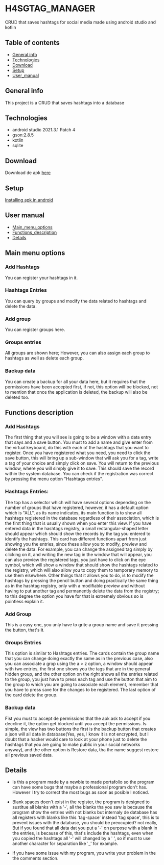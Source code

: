 # H4SGTAG_MANAGER  

CRUD that saves hashtags for social media made using android studio and kotlin

## Table of contents

* [General info](#general-info)
* [Technologies](#technologies)
* [Download](#download)
* [Setup](#setup)
* [User_manual](#user_manual)


## General info
   This project is a CRUD that saves hashtags into a database
## Technologies
* android studio 2021.3.1 Patch 4
* gson:2.8.5
* kotlin
* sqlite

## Download
Download de apk [here](https://drive.google.com/file/d/1LuazpNWevzEq9ag0Ky4IgNNi6LkhVbxD/view?usp=sharing)

## Setup
[Installing apk in android](https://www.youtube.com/watch?v=vK_jgnEe_8w)

## User manual
* [Main_menu_options](#main_menu_options)
* [Functions_description](#functions_description)
* [Details](#details)

## Main menu options
 
 ### Add Hashtags 
 You can register your hashtags in it.
 
 ### Hashtags Entries 
 You can query by groups and modify the data related to hashtags and delete the data.
 
 ### Add group 
 You can register groups here.
 
 ### Groups entries 
 All groups are shown here; However, you can also assign each group to hashtags as well as delete each group.
 
 ### Backup data
 You can create a backup for all your data here, but it requires that the permissions have been accepted first, 
 if not, this option will be blocked, not to mention that once the application is deleted, the backup will also be deleted too.

## Functions description

### Add Hashtags 
The first thing that you will see is going to be a window with a data entry that says <your hashtags> and a save button. 
You must to add a name and give enter from the virtual keyboard, do this with each of the hashtags that you want to register.
Once you have registered what you need, you need to click the save button, this will bring up a sub-window that will ask you for a tag, 
write a tag of your choice and simply click on save.
You will return to the previous window, where you will simply give it to save. 
This should save the record within the system database. 
You can check if the registration was correct by pressing the menu option "Hashtags entries".
  
 ### Hashtags Entries: 
 The top has a selector which will have several options depending on the number of groups that have registered, however, 
 it has a default option which is "ALL", as its name indicates, its main function is to show all hashtags registered in the database regardless of their association, 
 which is the first thing that is usually shown when you enter this view.
 If you have entered data in the hashtags registry, a small rectangular-shaped letter should appear which should show the records by the tag you entered to identify the hashtags. 
 This card has different functions apart from just showing you the entries, since these allow you to modify, preview and delete the data.
 For example, you can change the assigned tag simply by clicking on it, and writing the new tag in the window that will appear,
 you can also preview the registered tags, you just have to click on the eye symbol, which will show a window that should show the hashtags related to the registry, 
 which will also allow you to copy them to temporary memory to use them elsewhere. 
 Other things that it allows you to do, is to modify the hashtags by pressing the pencil button and doing practically the same thing as in the hashtag registry, 
 only with a modifiable preview and without having to put another tag and permanently delete the data from the registry; 
 to this degree the option you have for that is extremely obvious so is pointless explain it.
 
  ### Add Group 
  This is a easy one, you unly have to grite a group name and save it pressing the button, that's it.

  ### Groups Entries 
  This option is similar to Hashtags entries. The cards contain the group name that you can change doing exactly the same as in the previous case,
  also you can associate a grop using the a > z option, a window should appear with two entries, the first one shows you the tags that are in the general hidden group, 
  and the other option on the right shows all the entries related to the group, you just have to press each tag and use the button that aim to the group to which you are going to associate each element, 
  remember that you have to press save for the changes to be registered. The last option of the card delete the group.
  
  ### Backup data 
  Fist you must to accept de permissions that the apk ask to accept if you deccline it, the option get blocked until you accept the permissions.
  Is simple, the view has two buttons the first is the backup button that creates a json will all data in database(Yes, yes, I know it is not encrypted, 
  but I doubt that a hacker would care to look at your phone just to delete the hashtags that you are going to make public in your social networks anyway),
  and the other option is Restore data, tha the name suggest restore all previous saved data. 

  ## Details
  * Is this a program made by a newbie to made portafolio so the program can have some bugs that maybe a professional program don't has. 
    However I try to correct the most bugs as soon as posible I noticed. 
    
  * Blank spaces doen't exist in the register, the program is designed to sustitue all blanks with a '-', all the blanks tha you saw is because the program show the entries
    with not blanks but internaly de database has all registers with blanks like this 'tag-space' instead 'tag space', this is to prevent issues with the database, you should be preocupied?
    not really, But if you found that all data dat you put a '-' on purpose with a blank in the entries, is because of this, that's include the hashtags, even when you copied the hashtags all '-'
    will changed by a ' ', so if must to use another character for separation like '_' for example.
    
   * If you have some issue with my program, you write your problem in the the comments section.

